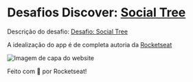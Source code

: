 # Desafios Discover: [Social Tree](https://app.rocketseat.com.br/discover/challenges/social-tree)

Descrição do desafio: [Desafio: Social Tree](https://efficient-sloth-d85.notion.site/Desafio-Social-Tree-a4008e467a3248c4b05c97cf78aea44f)

A idealização do app é de completa autoria da [Rocketseat](https://www.rocketseat.com.br/)

![Imagem de capa do website](https://i.imgur.com/dvUp3Vb.png "Imagem de capa do website")

Feito com 💜 por Rocketseat!
